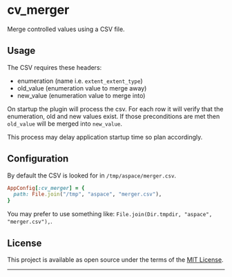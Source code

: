 # cv_merger

Merge controlled values using a CSV file.

## Usage

The CSV requires these headers:

- enumeration (name i.e. `extent_extent_type`)
- old_value (enumeration value to merge away)
- new_value (enumeration value to merge into)

On startup the plugin will process the csv. For each row it will
verify that the enumeration, old and new values exist. If those
preconditions are met then `old_value` will be merged into `new_value`.

This process may delay application startup time so plan accordingly.

## Configuration

By default the CSV is looked for in `/tmp/aspace/merger.csv`.

```ruby
AppConfig[:cv_merger] = {
  path: File.join("/tmp", "aspace", "merger.csv"),
}
```

You may prefer to use something like: `File.join(Dir.tmpdir, "aspace", "merger.csv"),`.

## License

This project is available as open source under the terms of the [MIT License](http://opensource.org/licenses/MIT).

---